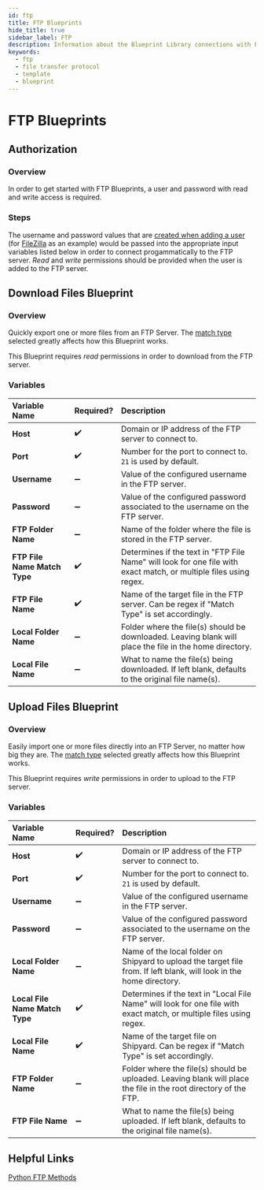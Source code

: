 ```yaml
---
id: ftp
title: FTP Blueprints
hide_title: true
sidebar_label: FTP
description: Information about the Blueprint Library connections with FTP.
keywords:
  - ftp
  - file transfer protocol
  - template
  - blueprint
---
```


# FTP Blueprints

## Authorization

### Overview

In order to get started with FTP Blueprints, a user and password with read and write access is required.

### Steps

The username and password values that are [created when adding a user](https://www.hostmysite.com/support/dedicated/general/filezillauser/index.shtml) (for [FileZilla](https://filezilla-project.org/) as an example) would be passed into the appropriate input variables listed below in order to connect progammatically to the FTP server. _Read_ and _write_ permissions should be provided when the user is added to the FTP server.

## Download Files Blueprint

### Overview

Quickly export one or more files from an FTP Server. The [match type](../reference/blueprint-library/match-type.md) selected greatly affects how this Blueprint works.

This Blueprint requires _read_ permissions in order to download from the FTP server.

### Variables

| Variable Name | Required? | Description |
|:---|:---|:---|
| **Host** | ✔️ |  Domain or IP address of the FTP server to connect to. |
| **Port** | ✔️ | Number for the port to connect to. `21` is used by default. |
| **Username** |➖ | Value of the configured username in the FTP server. |
| **Password** |➖ | Value of the configured password associated to the username on the FTP server. |
| **FTP Folder Name** |➖ | Name of the folder where the file is stored in the FTP server. |
| **FTP File Name Match Type** | ✔️ | Determines if the text in "FTP File Name" will look for one file with exact match, or multiple files using regex. |
| **FTP File Name** | ✔️ |  Name of the target file in the FTP server. Can be regex if "Match Type" is set accordingly. |
| **Local Folder Name** | ➖ | Folder where the file(s) should be downloaded. Leaving blank will place the file in the home directory. |
| **Local File Name** |➖ | What to name the file(s) being downloaded. If left blank, defaults to the original file name(s). |

## Upload Files Blueprint

### Overview

Easily import one or more files directly into an FTP Server, no matter how big they are. The [match type](../reference/blueprint-library/match-type.md) selected greatly affects how this Blueprint works.

This Blueprint requires _write_ permissions in order to upload to the FTP server.  

### Variables

| Variable Name | Required? |Description |
|:---|:---|:---|
| **Host** | ✔️ |Domain or IP address of the FTP server to connect to. |
| **Port** | ✔️ | Number for the port to connect to. `21` is used by default. |
| **Username** | ➖ | Value of the configured username in the FTP server. |
| **Password** | ➖ | Value of the configured password associated to the username on the FTP server. |
| **Local Folder Name** | ➖ | Name of the local folder on Shipyard to upload the target file from. If left blank, will look in the home directory. |
| **Local File Name Match Type** | ✔️ | Determines if the text in "Local File Name" will look for one file with exact match, or multiple files using regex. |
| **Local File Name** | ✔️ | Name of the target file on Shipyard. Can be regex if "Match Type" is set accordingly. |
| **FTP Folder Name** | ➖ | Folder where the file(s) should be uploaded. Leaving blank will place the file in the root directory of the FTP. |
| **FTP File Name** | ➖ | What to name the file(s) being uploaded. If left blank, defaults to the original file name(s). |

## Helpful Links

[Python FTP Methods](https://docs.python.org/3.7/library/ftplib.html)
